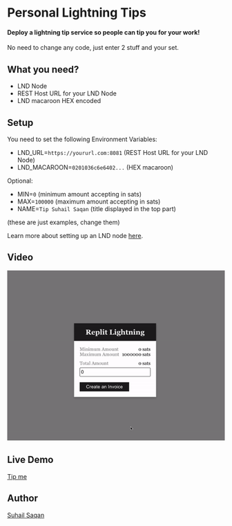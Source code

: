 # Personal Lightning Tips

#### Deploy a lightning tip service so people can tip you for your work! 

No need to change any code, just enter 2 stuff and your set.

## What you need?

- LND Node
- REST Host URL for your LND Node
- LND macaroon HEX encoded

## Setup

You need to set the following Environment Variables:

- LND_URL=`https://yoururl.com:8081` (REST Host URL for your LND Node)
- LND_MACAROON=`0201036c6e6402...` (HEX macaroon)

Optional:

- MIN=`0` (minimum amount accepting in sats)
- MAX=`100000` (maximum amount accepting in sats)
- NAME=`Tip Suhail Saqan` (title displayed in the top part)

(these are just examples, change them)

Learn more about setting up an LND node [here](https://github.com/lightningnetwork/lnd).

## Video

![](/images/replit.gif)

## Live Demo

[Tip me](https://tip.suhailsaqan.com/)

## Author

[Suhail Saqan](https://suhailsaqan.com/)
